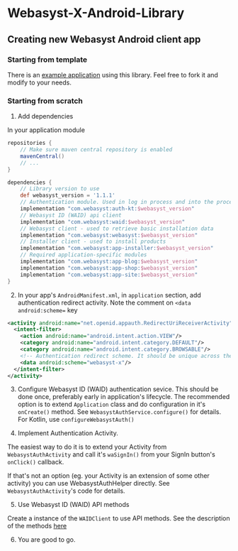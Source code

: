 # Webasyst-X-Android-Library

## Creating new Webasyst Android client app

### Starting from template

There is an [example application](https://github.com/1312inc/Webasyst-X-Android) using this library.
Feel free to fork it and modify to your needs.

### Starting from scratch

1. Add dependencies

In your application module

```groovy
repositories {
    // Make sure maven central repository is enabled
    mavenCentral()
    // ...
}

dependencies {
    // Library version to use
    def webasyst_version = '1.1.1'
    // Authentication module. Used in log in process and into the process of merging WAID profiles.
    implementation "com.webasyst:auth-kt:$webasyst_version"
    // Webasyst ID (WAID) api client
    implementation "com.webasyst:waid:$webasyst_version"
    // Webasyst client - used to retrieve basic installation data
    implementation "com.webasyst:webasyst:$webasyst_version"
    // Installer client - used to install products
    implementation "com.webasyst:app-installer:$webasyst_version"
    // Required application-specific modules
    implementation "com.webasyst:app-blog:$webasyst_version"
    implementation "com.webasyst:app-shop:$webasyst_version"
    implementation "com.webasyst:app-site:$webasyst_version"
}
```

2. In your app's `AndroidManifest.xml`, in `application` section, add authentication redirect activity.
Note the comment on `<data android:scheme=` key
```xml
<activity android:name="net.openid.appauth.RedirectUriReceiverActivity">
  <intent-filter>
    <action android:name="android.intent.action.VIEW"/>
    <category android:name="android.intent.category.DEFAULT"/>
    <category android:name="android.intent.category.BROWSABLE"/>
    <!-- Authentication redirect scheme. It should be unique across the device. It's recommended to use app's package name. -->
    <data android:scheme="webasyst-x"/>
  </intent-filter>
</activity>
```

3. Configure Webasyst ID (WAID) authentication sevice. This should be done once, preferably early in application's lifecycle. The recommended option is to extend `Application` class and do configuration in it's `onCreate()` method.
See `WebasystAuthService.configure()` for details. For Kotlin, use `configureWebasystAuth()`

4. Implement Authentication Activity.

The easiest way to do it is to extend your Activity from `WebasystAuthActivity` and call it's `waSignIn()` from your SignIn button's `onClick()` callback.

If that's not an option (eg. your Activity is an extension of some other activity) you can use WebasystAuthHelper directly. See `WebasystAuthActivity`'s code for details.

5. Use Webasyst ID (WAID) API methods

Create a instance of the `WAIDClient` to use API methods.  See the description of the methods [here](https://developers.webasyst.ru/docs/features/webasyst-id-auth/resources-server-api/)

6. You are good to go.
